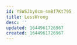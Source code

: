 ```yaml
---
id: YSWSJby0cm-4mBf7Kt795
title: LessWrong
desc: ''
updated: 1644961726967
created: 1644961726967
---
```


